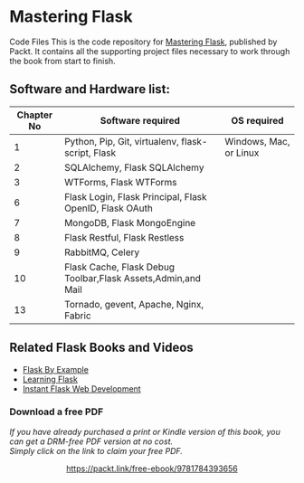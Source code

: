


# Mastering Flask
Code Files
This is the code repository for [Mastering Flask](https://www.packtpub.com/web-development/mastering-flask?utm_source=github&utm_medium=repository&utm_campaign=9781784393656), published by Packt. It contains all the supporting project files necessary to work through the book from start to finish.

## Software and Hardware list:



| Chapter No | Software required                                            | OS required           |              
-------------|--------------------------------------------------------------|-----------------------|
| 1          | Python, Pip, Git, virtualenv, flask-script, Flask            | Windows, Mac, or Linux|
| 2          | SQLAlchemy, Flask SQLAlchemy                                 |                       |                                       |
| 3          | WTForms, Flask WTForms                                       |                       |
| 6          | Flask Login, Flask Principal, Flask OpenID, Flask OAuth      |                       |
| 7          | MongoDB, Flask MongoEngine                                   |                       |
| 8          | Flask Restful, Flask Restless                                |                       |
| 9          | RabbitMQ, Celery                                             |                       |
| 10         | Flask Cache, Flask Debug Toolbar,Flask Assets,Admin,and Mail |                       |
| 13         | Tornado, gevent, Apache, Nginx, Fabric                       |                       |



## Related Flask Books and Videos

* [Flask By Example](https://www.packtpub.com/web-development/flask-example?utm_source=github&utm_medium=repository&utm_campaign=9781785286933)
* [Learning Flask](https://www.packtpub.com/web-development/learning-flask-video)
* [Instant Flask Web Development](https://www.packtpub.com/web-development/instant-flask-web-development-instant?utm_source=github&utm_medium=repository&utm_campaign=9781782169628)
### Download a free PDF

 <i>If you have already purchased a print or Kindle version of this book, you can get a DRM-free PDF version at no cost.<br>Simply click on the link to claim your free PDF.</i>
<p align="center"> <a href="https://packt.link/free-ebook/9781784393656">https://packt.link/free-ebook/9781784393656 </a> </p>